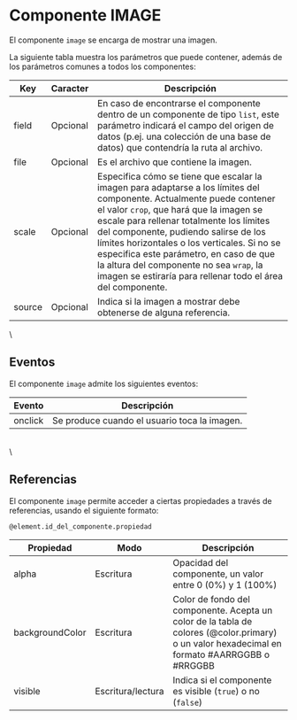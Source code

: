 # Componente IMAGE

El componente `image` se encarga de mostrar una imagen.


La siguiente tabla muestra los parámetros que puede contener, además de los parámetros comunes a todos los componentes:

  | Key  | Caracter | Descripción |
  | ------------- | ------------- | ------------- |
  | field | Opcional | En caso de encontrarse el componente dentro de un componente de tipo `list`, este parámetro indicará el campo del origen de datos (p.ej. una colección de una base de datos) que contendría la ruta al archivo.
  | file | Opcional | Es el archivo que contiene la imagen.|
  | scale | Opcional | Especifica cómo se tiene que escalar la imagen para adaptarse a los límites del componente. Actualmente puede contener el valor `crop`, que hará que la imagen se escale para rellenar totalmente los límites del componente, pudiendo salirse de los límites horizontales o los verticales. Si no se especifica este parámetro, en caso de que la altura del componente no sea `wrap`, la imagen se estiraría para rellenar todo el área del componente.|
  | source | Opcional | Indica si la imagen a mostrar debe obtenerse de alguna referencia.|
  

\
## Eventos

El componente `image` admite los siguientes eventos:

 | Evento  | Descripción |
  | ------------- | ------------- |
  | onclick | Se produce cuando el usuario toca la imagen. |

\
\
## Referencias

El componente `image` permite acceder a ciertas propiedades a través de referencias, usando el siguiente formato:

```
@element.id_del_componente.propiedad
```

 | Propiedad | Modo | Descripción |
  | ------------- | ------------- | ------------- |
  | alpha | Escritura | Opacidad del componente, un valor entre 0 (0%) y 1 (100%) |
  | backgroundColor | Escritura | Color de fondo del componente. Acepta un color de la tabla de colores (@color.primary) o un valor hexadecimal en formato #AARRGGBB o #RRGGBB |
  | visible | Escritura/lectura | Indica si el componente es visible (`true`) o no (`false`) |

